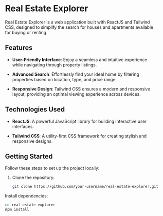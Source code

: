 # Real Estate Explorer

Real Estate Explorer is a web application built with ReactJS and Tailwind CSS, designed to simplify the search for houses and apartments available for buying or renting.

## Features

- **User-Friendly Interface**: Enjoy a seamless and intuitive experience while navigating through property listings.

- **Advanced Search**: Effortlessly find your ideal home by filtering properties based on location, type, and price range.

- **Responsive Design**: Tailwind CSS ensures a modern and responsive layout, providing an optimal viewing experience across devices.

## Technologies Used

- **ReactJS**: A powerful JavaScript library for building interactive user interfaces.

- **Tailwind CSS**: A utility-first CSS framework for creating stylish and responsive designs.

## Getting Started

Follow these steps to set up the project locally:

1. Clone the repository:
   ```bash
   git clone https://github.com/your-username/real-estate-explorer.git

Install dependencies:
  ```bash
cd real-estate-explorer
npm install

